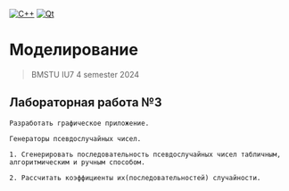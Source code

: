 [![C++](https://img.shields.io/badge/C++-2965f1)](https://en.wikipedia.org/wiki/C%2B%2B)
[![Qt](https://img.shields.io/badge/Qt-238c05)](https://www.qt.io/)


# Моделирование

> BMSTU IU7 4 semester 2024

## Лабораторная работа №3 
```
Разработать графическое приложение. 

Генераторы псевдослучайных чисел.

1. Сгенерировать последовательность псевдослучайных чисел табличным, алгоритмическим и ручным способом. 

2. Рассчитать коэффициенты их(последовательностей) случайности.
    
```
